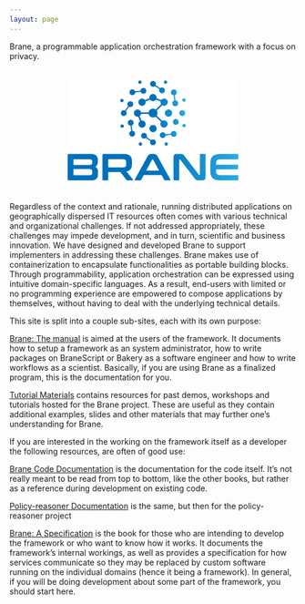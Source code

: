 ```yaml
---
layout: page
---
```


Brane, a programmable application orchestration framework with a focus on privacy.

<div style="padding: 20px; text-align: center;">
  <img src="./assets/images/logo.png" width="300">
</div>

Regardless of the context and rationale, running distributed applications on geographically dispersed IT resources often comes with various technical and organizational challenges. If not addressed appropriately, these challenges may impede development, and in turn, scientific and business innovation. We have designed and developed Brane to support implementers in addressing these challenges. Brane makes use of containerization to encapsulate functionalities as portable building blocks. Through programmability, application orchestration can be expressed using intuitive domain-specific languages. As a result, end-users with limited or no programming experience are empowered to compose applications by themselves, without having to deal with the underlying technical details.

This site is split into a couple sub-sites, each with its own purpose:

[Brane: The manual](/manual) is aimed at the users of the framework. It documents how to setup a framework as an system administrator, how to write packages on BraneScript or Bakery as a software engineer and how to write workflows as a scientist. Basically, if you are using Brane as a finalized program, this is the documentation for you.

[Tutorial Materials](/tutorials) contains resources for past demos, workshops and tutorials hosted for the Brane project. These are useful as they contain additional examples, slides and other materials that may further one’s understanding for Brane.

If you are interested in the working on the framework itself as a developer the following resources, are often of good use:

[Brane Code Documentation](/brane) is the documentation for the code itself. It’s not really meant to be read from top to bottom, like the other books, but rather as a reference during development on existing code.

[Policy-reasoner Documentation](/policy-reasoner) is the same, but then for the policy-reasoner project

[Brane: A Specification](/specification) is the book for those who are intending to develop the framework or who want to know how it works. It documents the framework’s internal workings, as well as provides a specification for how services communicate so they may be replaced by custom software running on the individual domains (hence it being a framework). In general, if you will be doing development about some part of the framework, you should start here.

